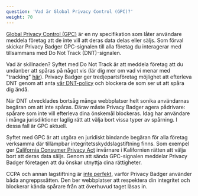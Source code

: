 ```yaml
---
question: 'Vad är Global Privacy Control (GPC)?'
weight: 70
---
```


[Global Privacy Control (GPC)](https://globalprivacycontrol.org/) är en ny specifikation som låter användare meddela företag att de inte vill att deras data delas eller säljs. Som förval skickar Privacy Badger GPC-signalen till alla företag du interagerar med tillsammans med Do Not Track (DNT)-signalen.

Vad är skillnaden? Syftet med Do Not Track är att meddela företag att du undanber att spåras på något vis (lär dig mer om vad vi menar med "tracking" [här](https://www.eff.org/pages/understanding-effs-do-not-track-policy-universal-opt-out-tracking)). Privacy Badger ger tredjepartsföretag möjlighet att efterleva DNT genom att anta [vår DNT-policy](https://www.eff.org/dnt-policy/) och blockera de som ser ut att spåra dig ändå.

När DNT utvecklades bortsåg många webbplatser helt sonika användarnas begäran om att inte spåras. Därav måste Privacy Badger agera pådrivare: spårare som inte vill efterleva dina önskemål blockeras. Idag har användare i många jurisdiktioner laglig rätt att välja bort vissa typer av spårning. I dessa fall är GPC aktuell.

Syftet med GPC är att utgöra en juridiskt bindande begäran för alla företag verksamma där tillämpbar integritetsskyddslagstiftning finns. Som exempel ger [California Consumer Privacy Act](https://theccpa.org) invårnare i Kalifornien rätten att välja bort att deras data säljs. Genom att sända GPC-signalen meddelar Privacy Badger företagen att du önskar utnyttja dina rättigheter.

CCPA och annan lagstiftning är [inte perfekt](https://advocacy.consumerreports.org/press_release/consumer-reports-study-finds-significant-obstacles-to-exercising-california-privacy-rights/), varför Privacy Badger använder båda angreppssätten. Den ber webbplatser att respektera din integritet och blockerar kända spårare från att överhuvud taget läsas in.
